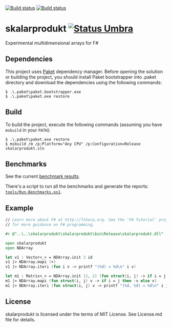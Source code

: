 [![Build status][badge-appveyor]][build-appveyor]
[![Build status][badge-travis]][build-travis]

# skalarprodukt [![Status Umbra][status-umbra]][andivionian-status-classifier]
Experimental multidimensional arrays for F#

## Dependencies

This project uses [Paket](https://fsprojects.github.io/Paket/)
dependency manager. Before opening the solution or building the project, you
should install Paket bootstrapper into .paket directory and download the
dependencies using the following commands:

``` console
$ .\.paket\paket.bootstrapper.exe
$ .\.paket\paket.exe restore
```

## Build

To build the project, execute the following commands (assuming you have
`msbuild` in your `PATH`):

```console
$ .\.paket\paket.exe restore
$ msbuild /m /p:Platform="Any CPU" /p:Configuration=Release skalarprodukt.sln
```

## Benchmarks

See the current [benchmark results][benchmark-results].

There's a script to run all the benchmarks and generate the reports:
[`tools/Run-Benchmarks.ps1`][run-benchmarks].

## Example

```fsharp
// Learn more about F# at http://fsharp.org. See the 'F# Tutorial' project
// for more guidance on F# programming.

#r @"..\..\skalarprodukt\skalarprodukt\bin\Release\skalarprodukt.dll"

open skalarprodukt
open NDArray

let v1 : Vector<_> = NDArray.init 3 id
v1 |> NDArray.mapi (+)
v1 |> NDArray.iteri (fun i v -> printf "(%d) = %d\n" i v)

let m1 : Matrix<_> = NDArray.init (2, 2) (fun struct(i, j) -> if i = j then 1 else 0)
m1 |> NDArray.mapi (fun struct(i, j) v -> if i = j then -v else v)
m1 |> NDArray.iteri (fun struct(i, j) v -> printf "(%d, %d) = %d\n" i j v)
```

## License

skalarprodukt is licensed under the terms of MIT License. See License.md file for
details.

[benchmark-results]: BenchmarkDotNet.Artifacts/results/
[run-benchmarks]: tools/Run-Benchmarks.ps1

[andivionian-status-classifier]: https://github.com/ForNeVeR/andivionian-status-classifier#status-umbra-
[build-appveyor]: https://ci.appveyor.com/project/ForNeVeR/skalarprodukt/branch/master
[build-travis]: https://travis-ci.org/ForNeVeR/skalarprodukt

[badge-appveyor]: https://ci.appveyor.com/api/projects/status/5rnio2i21bp2xmak/branch/master?svg=true
[badge-travis]: https://travis-ci.org/ForNeVeR/skalarprodukt.svg?branch=master
[status-umbra]: https://img.shields.io/badge/status-umbra-red.svg
